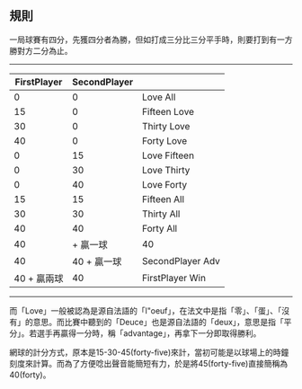 ## 規則 ##
一局球賽有四分，先獲四分者為勝，但如打成三分比三分平手時，則要打到有一方勝對方二分為止。

----------


| FirstPlayer | SecondPlayer | | 
|---|---|---|		
| 0 | 0 | Love All |
| 15 | 0 | Fifteen Love |
| 30 | 0 | Thirty Love|
| 40 | 0 |Forty Love |
| 0 | 15 | Love Fifteen |
| 0 | 30 | Love Thirty |
| 0 | 40 | Love Forty |
| 15 |15 | Fifteen All |
| 30 | 30 | Thirty All |
| 40 | 40 | Forty All |
| 40 | + 贏一球 | 40 |FirstPlayer Adv |
| 40 | 40 + 贏一球 | SecondPlayer Adv |
| 40 + 贏兩球 | 40 | FirstPlayer Win |


----------


而「Love」一般被認為是源自法語的「l"oeuf」，在法文中是指「零」、「蛋」、「沒有」的意思。而比賽中聽到的「Deuce」也是源自法語的「deux」，意思是指「平分」。若選手再贏得一分時，稱「advantage」，再拿下一分即取得勝利。

網球的計分方式，原本是15-30-45(forty-five)來計，當初可能是以球場上的時鐘刻度來計算。而為了方便唸出聲音能簡短有力，於是將45(forty-five)直接簡稱為40(forty)。
